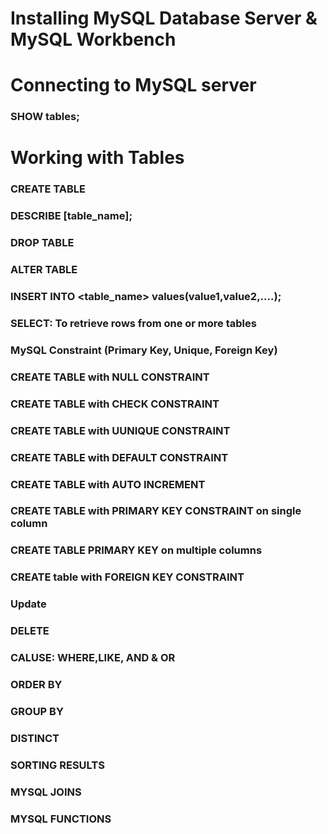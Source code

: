 
# Installing MySQL Database Server & MySQL Workbench
# Connecting to MySQL server


### SHOW tables; 

# Working with Tables
### CREATE TABLE
### DESCRIBE [table_name];
### DROP TABLE
### ALTER TABLE
### INSERT INTO  <table_name> values(value1,value2,....);
### SELECT: To retrieve rows from one or more tables
### MySQL Constraint (Primary Key, Unique, Foreign Key)
### CREATE TABLE with NULL CONSTRAINT
### CREATE TABLE  with CHECK CONSTRAINT
### CREATE TABLE  with UUNIQUE CONSTRAINT 
### CREATE TABLE with DEFAULT CONSTRAINT
### CREATE TABLE with AUTO INCREMENT
### CREATE TABLE with PRIMARY KEY CONSTRAINT on single column
### CREATE TABLE PRIMARY KEY on multiple columns
### CREATE table with FOREIGN KEY CONSTRAINT
### Update
### DELETE
### CALUSE: WHERE,LIKE, AND & OR
### ORDER BY
### GROUP BY
### DISTINCT
### SORTING RESULTS
### MYSQL JOINS
### MYSQL FUNCTIONS